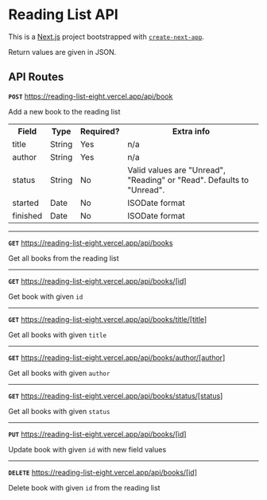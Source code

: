 # Reading List API

This is a [Next.js](https://nextjs.org/) project bootstrapped with [`create-next-app`](https://github.com/vercel/next.js/tree/canary/packages/create-next-app).

Return values are given in JSON.

## API Routes

**`POST`** https://reading-list-eight.vercel.app/api/book

Add a new book to the reading list

<table>
    <tr>
       <th>Field</th>
       <th>Type</th>
       <th>Required?</th>
       <th>Extra info</th>
    </tr>
    <tr>
        <td>title</td>
        <td>String</td>
        <td>Yes</td>
        <td>n/a</td>
    </tr>
    <tr>
        <td>author</td>
        <td>String</td>
        <td>Yes</td>
        <td>n/a</td>
    </tr>
    <tr>
        <td>status</td>
        <td>String</td>
        <td>No</td>
        <td>Valid values are "Unread", "Reading" or "Read". Defaults to "Unread".</td>
    </tr>
    <tr>
        <td>started</td>
        <td>Date</td>
        <td>No</td>
        <td>ISODate format</td>
    </tr>
    <tr>
        <td>finished</td>
        <td>Date</td>
        <td>No</td>
        <td>ISODate format</td>
    </tr>
</table>

---

**`GET`** https://reading-list-eight.vercel.app/api/books

Get all books from the reading list

---

**`GET`** https://reading-list-eight.vercel.app/api/books/[id]

Get book with given `id` 

---

**`GET`** https://reading-list-eight.vercel.app/api/books/title/[title]

Get all books with given `title` 

---

**`GET`** https://reading-list-eight.vercel.app/api/books/author/[author]

Get all books with given `author` 

---

**`GET`** https://reading-list-eight.vercel.app/api/books/status/[status]

Get all books with given `status` 

---

**`PUT`** https://reading-list-eight.vercel.app/api/books/[id]

Update book with given `id` with new field values 

---

**`DELETE`** https://reading-list-eight.vercel.app/api/books/[id]

Delete book with given `id` from the reading list 
